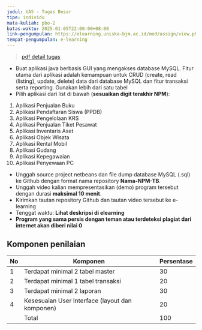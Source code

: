 ```yaml
---
judul: UAS - Tugas Besar
tipe: individu
mata-kuliah: pbo-2
batas-waktu: 2025-01-05T22:00:00+08:00
link-pengumpulan: https://elearning.uniska-bjm.ac.id/mod/assign/view.php?id=50071
tempat-pengumpulan: e-learning
---
```


> [pdf detail tugas](https://elearning.uniska-bjm.ac.id/pluginfile.php/220626/mod_assign/introattachment/0/16.pbo2-tugasbesaruas.pdf)

- Buat aplikasi java berbasis GUI yang mengakses database MySQL. Fitur utama dari aplikasi adalah kemampuan untuk CRUD (create, read (listing), update, delete) data dari database MySQL dan fitur transaksi serta reporting. Gunakan lebih dari satu tabel
- Pilih aplikasi dari list di bawah (**sesuaikan digit terakhir NPM**):

1. Aplikasi Penjualan Buku
2. Aplikasi Pendaftaran Siswa (PPDB)
3. Aplikasi Pengelolaan KRS
4. Aplikasi Penjualan Tiket Pesawat
5. Aplikasi Inventaris Aset
6. Aplikasi Objek Wisata
7. Aplikasi Rental Mobil
8. Aplikasi Gudang
9. Aplikasi Kepegawaian
10. Aplikasi Penyewaan PC

- Unggah source project netbeans dan file dump database MySQL (.sql) ke Github dengan format nama repository **Nama-NPM-TB**.
- Unggah video kalian mempresentasikan (demo) program tersebut dengan durasi **maksimal 10 menit**.
- Kirimkan tautan repository Github dan tautan video tersebut ke e-learning
- Tenggat waktu: **Lihat deskripsi di elearning**
- **Program yang sama persis dengan teman atau terdeteksi plagiat dari internet akan diberi nilai 0**

## Komponen penilaian

| No  | Komponen                                        | Persentase |
| --- | ----------------------------------------------- | ---------- |
| 1   | Terdapat minimal 2 tabel master                 | 30         |
| 2   | Terdapat minimal 1 tabel transaksi              | 20         |
| 3   | Terdapat minimal 2 laporan                      | 30         |
| 4   | Kesesuaian User Interface (layout dan komponen) | 20         |
|     | Total                                           | 100        |
